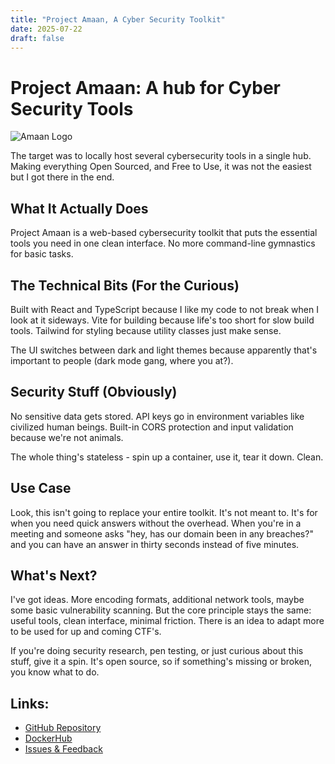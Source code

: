 ```yaml
---
title: "Project Amaan, A Cyber Security Toolkit"
date: 2025-07-22
draft: false
---
```


# Project Amaan: A hub for Cyber Security Tools

![Amaan Logo](https://raw.githubusercontent.com/kbinkenaid/blog/main/public/Gemini_Generated_Image_aemirlaemirlaemi.png)

The target was to locally host several cybersecurity tools in a single hub. Making everything Open Sourced, and Free to Use, it was not the easiest but I got there in the end.

## What It Actually Does

Project Amaan is a web-based cybersecurity toolkit that puts the essential tools you need in one clean interface. No more command-line gymnastics for basic tasks.

## The Technical Bits (For the Curious)

Built with React and TypeScript because I like my code to not break when I look at it sideways. Vite for building because life's too short for slow build tools. Tailwind for styling because utility classes just make sense.

The UI switches between dark and light themes because apparently that's important to people (dark mode gang, where you at?).

## Security Stuff (Obviously)

No sensitive data gets stored. API keys go in environment variables like civilized human beings. Built-in CORS protection and input validation because we're not animals.

The whole thing's stateless - spin up a container, use it, tear it down. Clean.

## Use Case

Look, this isn't going to replace your entire toolkit. It's not meant to. It's for when you need quick answers without the overhead. When you're in a meeting and someone asks "hey, has our domain been in any breaches?" and you can have an answer in thirty seconds instead of five minutes.

## What's Next?

I've got ideas. More encoding formats, additional network tools, maybe some basic vulnerability scanning. But the core principle stays the same: useful tools, clean interface, minimal friction. There is an idea to adapt more to be used for up and coming CTF's.

If you're doing security research, pen testing, or just curious about this stuff, give it a spin. It's open source, so if something's missing or broken, you know what to do.

## Links:

* [GitHub Repository](https://github.com/kbinkenaid/project-amaan-webapp)
* [DockerHub](https://hub.docker.com/r/kbinkenaid/project-amaan-webapp)
* [Issues & Feedback](https://github.com/kbinkenaid/project-amaan-webapp/issues)
